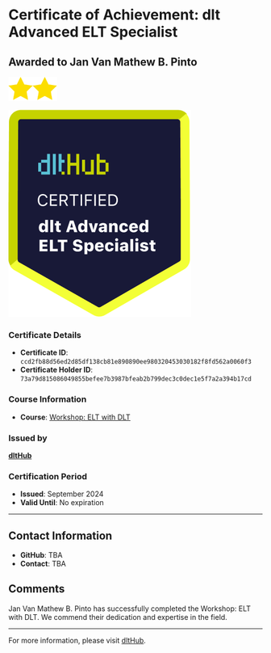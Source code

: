 
# Certificate of Achievement: dlt Advanced ELT Specialist

## Awarded to **Jan Van Mathew B. Pinto**

<img src="../badges/star.png" width="48"><img src="../badges/star.png" width="48">

![Course Image](../badges/advanced_etl_specialist.png)

### Certificate Details
- **Certificate ID**: `ccd2fb88d56ed2d85df138cb81e890890ee980320453030182f8fd562a0060f3`
- **Certificate Holder ID**: `73a79d815086049855befee7b3987bfeab2b799dec3c0dec1e5f7a2a394b17cd`

### Course Information
- **Course**: [Workshop: ELT with DLT](https://github.com/dlt-hub/dlthub-education/tree/main/workshops/workshop_august_2024)

### Issued by
[**dltHub**](https://dlthub.com/) 

### Certification Period
- **Issued**: September 2024
- **Valid Until**: No expiration

---

## Contact Information
- **GitHub**: TBA
- **Contact**: TBA

## Comments
Jan Van Mathew B. Pinto has successfully completed the Workshop: ELT with DLT. We commend their dedication and expertise in the field.

---

For more information, please visit [dltHub](https://dlthub.com/).
    